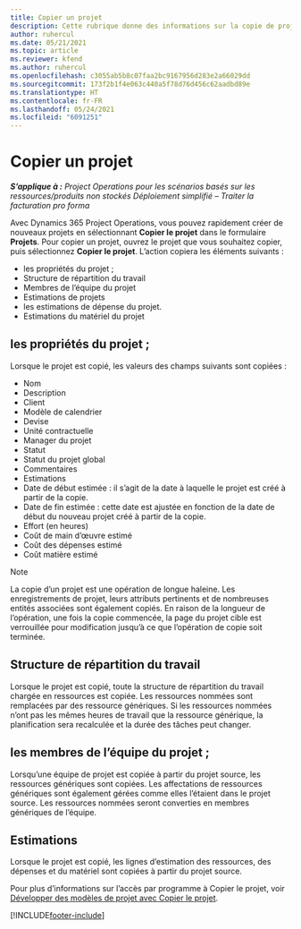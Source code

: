 ```yaml
---
title: Copier un projet
description: Cette rubrique donne des informations sur la copie de projets dans Dynamics 365 Project Operations.
author: ruhercul
ms.date: 05/21/2021
ms.topic: article
ms.reviewer: kfend
ms.author: ruhercul
ms.openlocfilehash: c3055ab5b8c07faa2bc9167956d283e2a66029dd
ms.sourcegitcommit: 173f2b1f4e063c440a5f78d76d456c62aadbd89e
ms.translationtype: HT
ms.contentlocale: fr-FR
ms.lasthandoff: 05/24/2021
ms.locfileid: "6091251"
---
```

# <a name="copy-a-project"></a>Copier un projet

_**S’applique à :** Project Operations pour les scénarios basés sur les ressources/produits non stockés Déploiement simplifié – Traiter la facturation pro forma_

Avec Dynamics 365 Project Operations, vous pouvez rapidement créer de nouveaux projets en sélectionnant **Copier le projet** dans le formulaire **Projets**. Pour copier un projet, ouvrez le projet que vous souhaitez copier, puis sélectionnez **Copier le projet**. L’action copiera les éléments suivants :

- les propriétés du projet ; 
- Structure de répartition du travail
- Membres de l’équipe du projet
- Estimations de projets
- les estimations de dépense du projet.
- Estimations du matériel du projet

## <a name="project-properties"></a>les propriétés du projet ;

Lorsque le projet est copié, les valeurs des champs suivants sont copiées :

- Nom
- Description
- Client
- Modèle de calendrier
- Devise
- Unité contractuelle
- Manager du projet
- Statut
- Statut du projet global
- Commentaires
- Estimations
- Date de début estimée : il s’agit de la date à laquelle le projet est créé à partir de la copie.
- Date de fin estimée : cette date est ajustée en fonction de la date de début du nouveau projet créé à partir de la copie.
- Effort (en heures)
- Coût de main d’œuvre estimé
- Coût des dépenses estimé
- Coût matière estimé

> [!NOTE]
> La copie d’un projet est une opération de longue haleine. Les enregistrements de projet, leurs attributs pertinents et de nombreuses entités associées sont également copiés. En raison de la longueur de l’opération, une fois la copie commencée, la page du projet cible est verrouillée pour modification jusqu’à ce que l’opération de copie soit terminée.

## <a name="work-breakdown-structure"></a>Structure de répartition du travail

Lorsque le projet est copié, toute la structure de répartition du travail chargée en ressources est copiée. Les ressources nommées sont remplacées par des ressource génériques. Si les ressources nommées n’ont pas les mêmes heures de travail que la ressource générique, la planification sera recalculée et la durée des tâches peut changer.

## <a name="project-team-members"></a>les membres de l’équipe du projet ;

Lorsqu’une équipe de projet est copiée à partir du projet source, les ressources génériques sont copiées. Les affectations de ressources génériques sont également gérées comme elles l’étaient dans le projet source. Les ressources nommées seront converties en membres génériques de l’équipe.

## <a name="estimates"></a>Estimations

Lorsque le projet est copié, les lignes d’estimation des ressources, des dépenses et du matériel sont copiées à partir du projet source. 

Pour plus d’informations sur l’accès par programme à Copier le projet, voir [Développer des modèles de projet avec Copier le projet](dev-copy-project.md).


[!INCLUDE[footer-include](../includes/footer-banner.md)]
